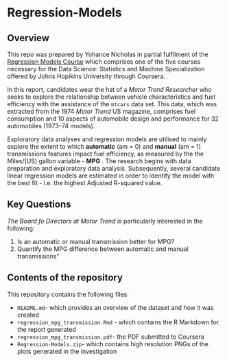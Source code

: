# Regression-Models

## Overview
This repo was prepared by Yohance Nicholas in partial fulfilment of the [Regression Models Course](https://www.coursera.org/learn/regression-models/home/welcome) which comprises one of the five courses necessary for the Data Science: Statistics and Machine Specialization offered by Johns Hopikins University through Coursera. 

In this report, candidates wear the hat of a *Motor Trend Researcher* who seeks to explore the relationship between vehicle characteristics and fuel efficiency with the assistance of the `mtcars` data set.     This data, which was extracted from the 1974 *Motor Trend* US magazine, comprises fuel consumption and 10 aspects of automobile design and performance for 32 automobiles (1973–74 models). 

Exploratory data analyses and regression models are utilised to mainly explore the extent to which  **automatic** (am = 0) and **manual** (am = 1) transmissions features impact fuel efficiency, as measured by the the Miles/(US) gallon variable - **MPG** .   The research begins with data preparation and exploratory data analysis. Subsequently, several candidate linear regression models are estimated in order to identify the model with the best fit - i.e. the highest Adjusted R-squared value. 

## Key Questions
*The Board fo Directors at Motor Trend* is particularly interested in the following:

1. Is an automatic or manual transmission better for MPG? 
2. Quantify the MPG difference between automatic and manual transmissions"

## Contents of the repository
This repository contains the following files:

- `README.md`- which provides an overview of the dataset and how it was created
- `regression_mpg_transmission.Rmd` - which contains the R Markdown for the report generated
- `regression_mpg_transmission.pdf`- the PDF submitted to Coursera 
- `Regression-Models.zip`- which contains high resolution PNGs of the plots generated in the investigation
